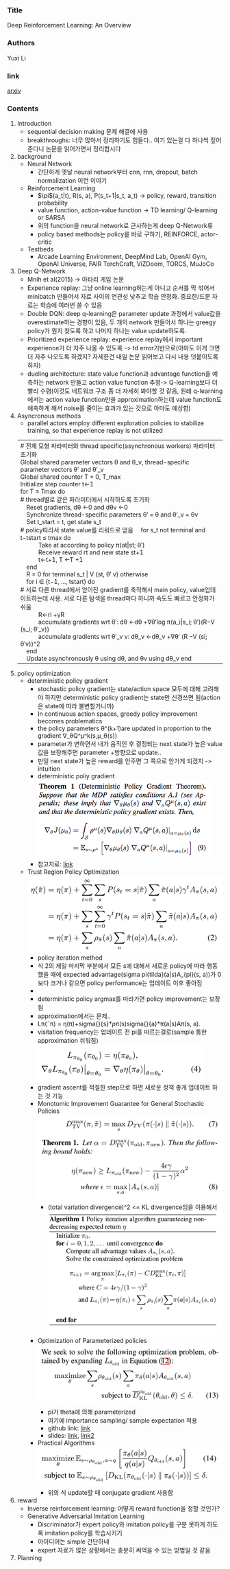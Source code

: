 ### Title
Deep Reinforcement Learning: An Overview

### Authors
Yuxi Li

### link
[arxiv](https://arxiv.org/pdf/1701.07274.pdf)

### Contents
1. Introduction
    - sequential decision making 문제 해결에 사용
    - breakthroughs: 너무 많아서 정리하기도 힘들다.. 여기 있는걸 다 하나씩 짚어준다니 논문을 읽어가면서 정리합시다
1. background
    - Neural Network
        - 간단하게 옛날 neural network부터 cnn, rnn, dropout, batch normalization 이런 이야기
    - Reinforcement Learning
        - $\pi\$(a_t|t), R(s, a), P(s_t+1|s_t, a_t) -> policy, reward, transition probability
        - value function, action-value function -> TD learning/ Q-learning or SARSA
        - 위의 function을 neural network로 근사하는게 deep Q-Network류
        - policy based methods는 policy를 바로 구하기, REINFORCE, actor-critic
    - Testbeds
        - Arcade Learning Environment, DeepMind Lab, OpenAI Gym, OpenAI Universe, FAIR TorchCraft, ViZDoom, TORCS, MuJoCo
1. Deep Q-Network
    - Mnih et al(2015) -> 아타리 게임 논문
    - Experience replay: 그냥 online learning하는게 아니고 순서를 막 섞어서 minibatch 만들어서 자료 사이의 연관성 낮추고 학습 안정화. 중요한/드문 자료는 학습에 여러번 쓸 수 있음
    - Double DQN: deep q-learning은 parameter update 과정에서 value값을 overestimate하는 경향이 있음, 두 개의 network 만들어서 하나는 greegy policy가 뭔지 찾도록 하고 나머지 하나는 value update하도록. 
    - Prioritized experience replay: experience replay에서 important experience가 더 자주 나올 수 있도록 -> td error기반으로(아마도 이게 크면 더 자주 나오도록 하겠지? 자세한건 내일 논문 읽어보고 다시 내용 덧붙이도록 하자)
    - dueling architecture: state value function과 advantage function을 예측하는 network 만들고 action value function 추정-> Q-learning보다 더 빨리 수렴(이것도 네트워크 구조 좀 더 자세히 봐야할 것 같음, 원래 q-learning에서는 action value function만을 approximation하는데 value function도 예측하게 해서 noise를 줄이는 효과가 있는 것으로 아마도 예상함)
1. Asyncronous methods
    - parallel actors employ different exploration policies to stabilize training, so that experience replay is not utilized
    <table>
    <tr>
        <td>
            # 전체 모형 파라미터와 thread specific(asynchronous workers) 파라미터 초기화<br> 
            Global shared parameter vectors θ and θ_v, thread-specific parameter vectors θ′ and θ′_v<br> 
            Global shared counter T = 0, T_max<br>
            Initialize step counter t←1<br> 
            for T ≤ Tmax do<br>
                # thread별로 같은 파라미터에서 시작하도록 초기화<br>
                &emsp;Reset gradients, dθ ←0 and dθv ←0<br> 
                &emsp;Synchronize thread-specific parameters θ′ = θ and θ′_v = θv<br>
                &emsp;Set t_start = t, get state s_t<br>
                # policy따라서 state value를 리워드로 얻음
                &emsp;for s_t not terminal and t−tstart ≤ tmax do<br>
                    &emsp;&emsp;&emsp;Take at according to policy π(at|st; θ′)<br>
                    &emsp;&emsp;&emsp;Receive reward rt and new state st+1<br>
                    &emsp;&emsp;&emsp;t←t+1, T ←T +1<br>
                &emsp;end<br>
                &emsp;R = 0 for terminal s_t | V (st, θ′ v) otherwise<br>
                &emsp;for i ∈ {t−1, ..., tstart} do<br> 
                    # 서로 다른 thread에서 얻어진 gradient를 축적해서 main policy, value업데이트하는데 사용. 서로 다른 탐색을 thread마다 하니까 속도도 빠르고 안정화가 쉬움<br>
                    &emsp;&emsp;&emsp;R←ri +γR<br>
                    &emsp;&emsp;&emsp;accumulate gradients wrt θ′: dθ ←dθ +∇θ′log π(a_i|s_i; θ′)(R−V (s_i; θ′_v))<br>
                    &emsp;&emsp;&emsp;accumulate gradients wrt θ′_v v: dθ_v ←dθ_v +∇θ′ (R −V (si; θ′v))^2<br>
                &emsp;end<br>
                &emsp;Update asynchronously θ using dθ, and θv using dθ_v
            end
        </td>
    </tr>
    </table>
1. policy optimization
    - deterministic policy gradient
        - stochastic policy gradient는 state/action space 모두에 대해 고려해야 하지만 deterministic policy gradient는 state만 신경쓰면 됨(action은 state에 따라 불변할거니까)
        - In continuous action spaces, greedy policy improvement becomes problematics
        - the policy parameters θ^(k+1)are updated in proportion to the gradient ∇_θQ^μ^k(s,μ_θ(s))
        - parameter가 변하면서 내가 움직인 후 결정되는 next state가 높은 value값을 보장해주면 parameter +방향으로 update..
        - 만일 next state가 높은 reward를 안주면 그 쪽으로 안가게 되겠지 -> intuition
        - deterministic poliy gradient
        ![image](../image/170521.png)
        - 참고자료: [link](http://pemami4911.github.io/blog/2016/08/21/ddpg-rl.html)
    - Trust Region Policy Optimization
        ![image](../image/170524.png)
        - policy iteration method
        - 식 2의 제일 마지막 부분에서 모든 s에 대해서 새로운 policy에 따라 행동했을 때에 expected advantage(sigma pi{tilda}(a|s)A_{pi}(s, a))가 0보다 크거나 같으면 policy performance는 업데이트 이후 좋아짐
        - 
        - deterministic policy argmax를 따라가면 policy improvement는 보장됨
        - approximation에서는 문제..
        - Lπ(˜π) = η(π)+sigma{}{s}*ρπ(s)sigma{}{a}*π(a|s)Aπ(s, a).
        - visitation frequency는 업데이트 전 pi를 따르는걸로(sample 통한 approximation 쉬워짐)<br>
        ![image](../image/170525.png)
        - gradient ascent를 적절한 step으로 하면 새로운 정책 좋게 업데이트 하는 것 가능
        - Monotomic Improvement Guarantee for General Stochastic Policies
            ![image](../image/170524_2.png)
            - (total variation divergence)^2 <= KL divergence임을 이용해서
            ![image](../image/170524_3.png)
        - Optimization of Parameterized policies
            ![image](../image/170524_4.png)
            - pi가 theta에 의해 parameterized
            - 여기에 importance sampling/ sample expectation 적용
            - github link: [link](https://github.com/wojzaremba/trpo)
            - slides: [link](https://media.nips.cc/Conferences/2016/Slides/6198-Slides.pdf), [link2](http://joschu.net/docs/2016-NIPS-Tutorial.pdf)
        - Practical Algorithms
            ![image](../image/170525_2.png)
            - 위의 식 update할 때 conjugate gradient 사용함
1. reward
    - Inverse reinforcement learning: 어떻게 reward function을 정할 것인가?
    - Generative Adversarial Imitation Learning
        - Discriminator가 expert policy와 imitation policy를 구분 못하게 하도록 imitation policy를 학습시키기
        - 아이디어는 simple 간단하네
        - expert 자료가 많은 상황에서는 충분히 써먹을 수 있는 방법일 것 같음
1. Planning


        
